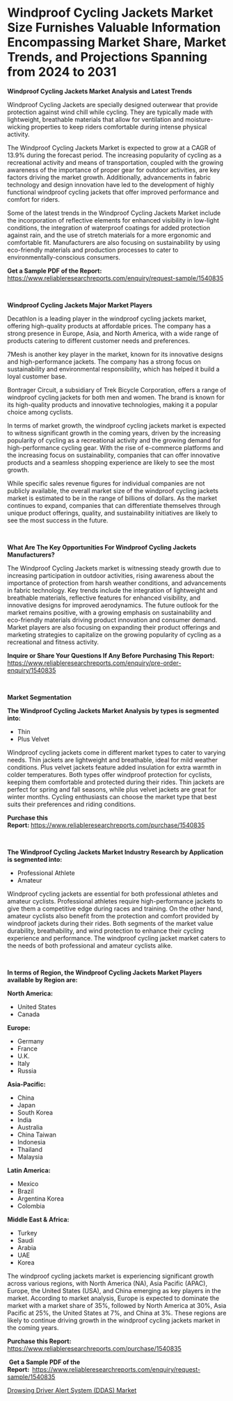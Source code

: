 <p><h1>Windproof Cycling Jackets Market Size Furnishes Valuable Information Encompassing Market Share, Market Trends, and Projections Spanning from 2024 to 2031</h1></p><p><strong>Windproof Cycling Jackets Market Analysis and Latest Trends</strong></p>
<p><p>Windproof Cycling Jackets are specially designed outerwear that provide protection against wind chill while cycling. They are typically made with lightweight, breathable materials that allow for ventilation and moisture-wicking properties to keep riders comfortable during intense physical activity.</p><p>The Windproof Cycling Jackets Market is expected to grow at a CAGR of 13.9% during the forecast period. The increasing popularity of cycling as a recreational activity and means of transportation, coupled with the growing awareness of the importance of proper gear for outdoor activities, are key factors driving the market growth. Additionally, advancements in fabric technology and design innovation have led to the development of highly functional windproof cycling jackets that offer improved performance and comfort for riders.</p><p>Some of the latest trends in the Windproof Cycling Jackets Market include the incorporation of reflective elements for enhanced visibility in low-light conditions, the integration of waterproof coatings for added protection against rain, and the use of stretch materials for a more ergonomic and comfortable fit. Manufacturers are also focusing on sustainability by using eco-friendly materials and production processes to cater to environmentally-conscious consumers.</p></p>
<p><strong>Get a Sample PDF of the Report:&nbsp;</strong> <a href="https://www.reliableresearchreports.com/enquiry/request-sample/1540835">https://www.reliableresearchreports.com/enquiry/request-sample/1540835</a></p>
<p>&nbsp;</p>
<p><strong>Windproof Cycling Jackets Major Market Players</strong></p>
<p><p>Decathlon is a leading player in the windproof cycling jackets market, offering high-quality products at affordable prices. The company has a strong presence in Europe, Asia, and North America, with a wide range of products catering to different customer needs and preferences.</p><p>7Mesh is another key player in the market, known for its innovative designs and high-performance jackets. The company has a strong focus on sustainability and environmental responsibility, which has helped it build a loyal customer base.</p><p>Bontrager Circuit, a subsidiary of Trek Bicycle Corporation, offers a range of windproof cycling jackets for both men and women. The brand is known for its high-quality products and innovative technologies, making it a popular choice among cyclists.</p><p>In terms of market growth, the windproof cycling jackets market is expected to witness significant growth in the coming years, driven by the increasing popularity of cycling as a recreational activity and the growing demand for high-performance cycling gear. With the rise of e-commerce platforms and the increasing focus on sustainability, companies that can offer innovative products and a seamless shopping experience are likely to see the most growth.</p><p>While specific sales revenue figures for individual companies are not publicly available, the overall market size of the windproof cycling jackets market is estimated to be in the range of billions of dollars. As the market continues to expand, companies that can differentiate themselves through unique product offerings, quality, and sustainability initiatives are likely to see the most success in the future.</p></p>
<p>&nbsp;</p>
<p><strong>What Are The Key Opportunities For Windproof Cycling Jackets Manufacturers?</strong></p>
<p><p>The Windproof Cycling Jackets market is witnessing steady growth due to increasing participation in outdoor activities, rising awareness about the importance of protection from harsh weather conditions, and advancements in fabric technology. Key trends include the integration of lightweight and breathable materials, reflective features for enhanced visibility, and innovative designs for improved aerodynamics. The future outlook for the market remains positive, with a growing emphasis on sustainability and eco-friendly materials driving product innovation and consumer demand. Market players are also focusing on expanding their product offerings and marketing strategies to capitalize on the growing popularity of cycling as a recreational and fitness activity.</p></p>
<p><strong>Inquire or Share Your Questions If Any Before Purchasing This Report:</strong> <a href="https://www.reliableresearchreports.com/enquiry/pre-order-enquiry/1540835">https://www.reliableresearchreports.com/enquiry/pre-order-enquiry/1540835</a></p>
<p>&nbsp;</p>
<p><strong>Market Segmentation</strong></p>
<p><strong>The Windproof Cycling Jackets Market Analysis by types is segmented into:</strong></p>
<p><ul><li>Thin</li><li>Plus Velvet</li></ul></p>
<p><p>Windproof cycling jackets come in different market types to cater to varying needs. Thin jackets are lightweight and breathable, ideal for mild weather conditions. Plus velvet jackets feature added insulation for extra warmth in colder temperatures. Both types offer windproof protection for cyclists, keeping them comfortable and protected during their rides. Thin jackets are perfect for spring and fall seasons, while plus velvet jackets are great for winter months. Cycling enthusiasts can choose the market type that best suits their preferences and riding conditions.</p></p>
<p><strong>Purchase this Report:&nbsp;</strong><a href="https://www.reliableresearchreports.com/purchase/1540835">https://www.reliableresearchreports.com/purchase/1540835</a></p>
<p>&nbsp;</p>
<p><strong>The Windproof Cycling Jackets Market Industry Research by Application is segmented into:</strong></p>
<p><ul><li>Professional Athlete</li><li>Amateur</li></ul></p>
<p><p>Windproof cycling jackets are essential for both professional athletes and amateur cyclists. Professional athletes require high-performance jackets to give them a competitive edge during races and training. On the other hand, amateur cyclists also benefit from the protection and comfort provided by windproof jackets during their rides. Both segments of the market value durability, breathability, and wind protection to enhance their cycling experience and performance. The windproof cycling jacket market caters to the needs of both professional and amateur cyclists alike.</p></p>
<p>&nbsp;</p>
<p><strong>In terms of Region, the Windproof Cycling Jackets Market Players available by Region are:</strong></p>
<p>
    <p> <strong> North America: </strong>
        <ul>
            <li>United States</li>
            <li>Canada</li>
        </ul>
        </p> 
    <p> <strong> Europe: </strong>
        <ul>
            <li>Germany</li>
            <li>France</li>
            <li>U.K.</li>
            <li>Italy</li>
            <li>Russia</li>
        </ul>
        </p> 
    <p> <strong> Asia-Pacific: </strong>
        <ul>
            <li>China</li>
            <li>Japan</li>
            <li>South Korea</li>
            <li>India</li>
            <li>Australia</li>
            <li>China Taiwan</li>
            <li>Indonesia</li>
            <li>Thailand</li>
            <li>Malaysia</li>
        </ul>
        </p> 
    <p> <strong> Latin America: </strong>
        <ul>
            <li>Mexico</li>
            <li>Brazil</li>
            <li>Argentina Korea</li>
            <li>Colombia</li>
        </ul>
        </p> 
    <p> <strong> Middle East & Africa: </strong>
        <ul>
            <li>Turkey</li>
            <li>Saudi</li>
            <li>Arabia</li>
            <li>UAE</li>
            <li>Korea</li>
        </ul>
    </p>
    </p>
<p><p>The windproof cycling jackets market is experiencing significant growth across various regions, with North America (NA), Asia Pacific (APAC), Europe, the United States (USA), and China emerging as key players in the market. According to market analysis, Europe is expected to dominate the market with a market share of 35%, followed by North America at 30%, Asia Pacific at 25%, the United States at 7%, and China at 3%. These regions are likely to continue driving growth in the windproof cycling jackets market in the coming years.</p></p>
<p><strong>Purchase this Report: </strong><a href="https://www.reliableresearchreports.com/purchase/1540835">https://www.reliableresearchreports.com/purchase/1540835</a></p>
<p>&nbsp;<strong>Get a Sample PDF of the Report:&nbsp;&nbsp;</strong><a href="https://www.reliableresearchreports.com/enquiry/request-sample/1540835">https://www.reliableresearchreports.com/enquiry/request-sample/1540835</a></p>
<p><strong></strong></p>
<p><p><a href="https://gamy-alyssum-396.notion.site/Drowsing-Driver-Alert-System-DDAS-Market-Size-Share-Trends-Analysis-Report-By-Application-Regi-a8a09e14face4c4b89e12cc0a9e5d8a3">Drowsing Driver Alert System (DDAS) Market</a></p></p>